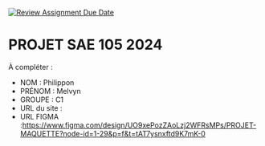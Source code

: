 [![Review Assignment Due Date](https://classroom.github.com/assets/deadline-readme-button-22041afd0340ce965d47ae6ef1cefeee28c7c493a6346c4f15d667ab976d596c.svg)](https://classroom.github.com/a/tqlspz30)
# PROJET SAE 105 2024

À compléter :

- NOM : Philippon
- PRÉNOM : Melvyn 
- GROUPE : C1
- URL du site :
- URL FIGMA :https://www.figma.com/design/UO9xePozZAoLzj2WFRsMPs/PROJET-MAQUETTE?node-id=1-29&p=f&t=tAT7ysnxftd9K7mK-0
